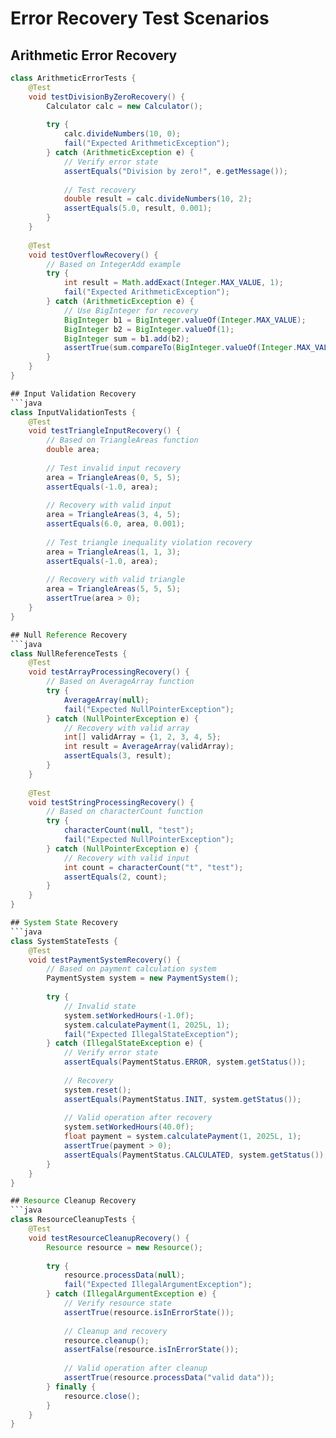 # Error Recovery Test Scenarios

## Arithmetic Error Recovery
```java
class ArithmeticErrorTests {
    @Test
    void testDivisionByZeroRecovery() {
        Calculator calc = new Calculator();
        
        try {
            calc.divideNumbers(10, 0);
            fail("Expected ArithmeticException");
        } catch (ArithmeticException e) {
            // Verify error state
            assertEquals("Division by zero!", e.getMessage());
            
            // Test recovery
            double result = calc.divideNumbers(10, 2);
            assertEquals(5.0, result, 0.001);
        }
    }
    
    @Test
    void testOverflowRecovery() {
        // Based on IntegerAdd example
        try {
            int result = Math.addExact(Integer.MAX_VALUE, 1);
            fail("Expected ArithmeticException");
        } catch (ArithmeticException e) {
            // Use BigInteger for recovery
            BigInteger b1 = BigInteger.valueOf(Integer.MAX_VALUE);
            BigInteger b2 = BigInteger.valueOf(1);
            BigInteger sum = b1.add(b2);
            assertTrue(sum.compareTo(BigInteger.valueOf(Integer.MAX_VALUE)) > 0);
        }
    }
}

## Input Validation Recovery
```java
class InputValidationTests {
    @Test
    void testTriangleInputRecovery() {
        // Based on TriangleAreas function
        double area;
        
        // Test invalid input recovery
        area = TriangleAreas(0, 5, 5);
        assertEquals(-1.0, area);
        
        // Recovery with valid input
        area = TriangleAreas(3, 4, 5);
        assertEquals(6.0, area, 0.001);
        
        // Test triangle inequality violation recovery
        area = TriangleAreas(1, 1, 3);
        assertEquals(-1.0, area);
        
        // Recovery with valid triangle
        area = TriangleAreas(5, 5, 5);
        assertTrue(area > 0);
    }
}

## Null Reference Recovery
```java
class NullReferenceTests {
    @Test
    void testArrayProcessingRecovery() {
        // Based on AverageArray function
        try {
            AverageArray(null);
            fail("Expected NullPointerException");
        } catch (NullPointerException e) {
            // Recovery with valid array
            int[] validArray = {1, 2, 3, 4, 5};
            int result = AverageArray(validArray);
            assertEquals(3, result);
        }
    }
    
    @Test
    void testStringProcessingRecovery() {
        // Based on characterCount function
        try {
            characterCount(null, "test");
            fail("Expected NullPointerException");
        } catch (NullPointerException e) {
            // Recovery with valid input
            int count = characterCount("t", "test");
            assertEquals(2, count);
        }
    }
}

## System State Recovery
```java
class SystemStateTests {
    @Test
    void testPaymentSystemRecovery() {
        // Based on payment calculation system
        PaymentSystem system = new PaymentSystem();
        
        try {
            // Invalid state
            system.setWorkedHours(-1.0f);
            system.calculatePayment(1, 2025L, 1);
            fail("Expected IllegalStateException");
        } catch (IllegalStateException e) {
            // Verify error state
            assertEquals(PaymentStatus.ERROR, system.getStatus());
            
            // Recovery
            system.reset();
            assertEquals(PaymentStatus.INIT, system.getStatus());
            
            // Valid operation after recovery
            system.setWorkedHours(40.0f);
            float payment = system.calculatePayment(1, 2025L, 1);
            assertTrue(payment > 0);
            assertEquals(PaymentStatus.CALCULATED, system.getStatus());
        }
    }
}

## Resource Cleanup Recovery
```java
class ResourceCleanupTests {
    @Test
    void testResourceCleanupRecovery() {
        Resource resource = new Resource();
        
        try {
            resource.processData(null);
            fail("Expected IllegalArgumentException");
        } catch (IllegalArgumentException e) {
            // Verify resource state
            assertTrue(resource.isInErrorState());
            
            // Cleanup and recovery
            resource.cleanup();
            assertFalse(resource.isInErrorState());
            
            // Valid operation after cleanup
            assertTrue(resource.processData("valid data"));
        } finally {
            resource.close();
        }
    }
}
```
